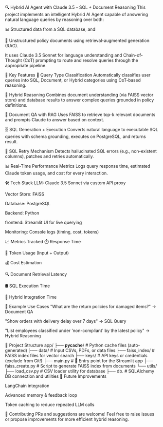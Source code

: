 🔍 Hybrid AI Agent with Claude 3.5 – SQL + Document Reasoning
This project implements an intelligent Hybrid AI Agent capable of answering natural language queries by reasoning over both:

📊 Structured data from a SQL database, and

📄 Unstructured policy documents using retrieval-augmented generation (RAG).

It uses Claude 3.5 Sonnet for language understanding and Chain-of-Thought (CoT) prompting to route and resolve queries through the appropriate pipeline.

🚀 Key Features
🔎 Query Type Classification
Automatically classifies user queries into SQL, Document, or Hybrid categories using CoT-based reasoning.

🧠 Hybrid Reasoning
Combines document understanding (via FAISS vector store) and database results to answer complex queries grounded in policy definitions.

📁 Document QA with RAG
Uses FAISS to retrieve top-k relevant documents and prompts Claude to answer based on context.

🗄️ SQL Generation + Execution
Converts natural language to executable SQL queries with schema grounding, executes on PostgreSQL, and returns result.

🔁 SQL Retry Mechanism
Detects hallucinated SQL errors (e.g., non-existent columns), patches and retries automatically.

📊 Real-Time Performance Metrics
Logs query response time, estimated Claude token usage, and cost for every interaction.

🛠️ Tech Stack
LLM: Claude 3.5 Sonnet via custom API proxy

Vector Store: FAISS

Database: PostgreSQL

Backend: Python

frontend: Streamlit UI for live querying

Monitoring: Console logs (timing, cost, tokens)

📈 Metrics Tracked
⏱️ Response Time

🧾 Token Usage (Input + Output)

💰 Cost Estimation

🔍 Document Retrieval Latency

🛢️ SQL Execution Time

🔄 Hybrid Integration Time

🧪 Example Use Cases
"What are the return policies for damaged items?" → Document QA

"Show orders with delivery delay over 7 days" → SQL Query

"List employees classified under 'non-compliant' by the latest policy" → Hybrid Reasoning

📁 Project Structure
app/
├── __pycache__/                # Python cache files (auto-generated)
├── data/                      # Input CSVs, PDFs, or data files
├── faiss_index/               # FAISS index files for vector search
├── keys/                      # API keys or credentials (exclude from Git!)
├── main.py                    # 🚀 Entry point for the Streamlit app
├── faiss_create.py            # Script to generate FAISS index from documents
└── utils/
          ├── load_csv.py             # CSV loader utility for database
          ├── db.            # SQLAlchemy DB connection and utilities
📌 Future Improvements

LangChain integration

Advanced memory & feedback loop

Token caching to reduce repeated LLM calls

🤝 Contributing
PRs and suggestions are welcome! Feel free to raise issues or propose improvements for more efficient hybrid reasoning.
